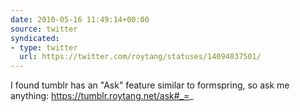 ```yaml
---
date: 2010-05-16 11:49:14+00:00
source: twitter
syndicated:
- type: twitter
  url: https://twitter.com/roytang/statuses/14094037501/
---
```


I found tumblr has an "Ask" feature similar to formspring, so ask me anything: https://tumblr.roytang.net/ask#_=_